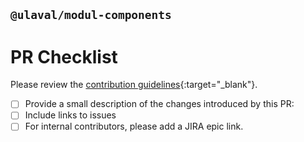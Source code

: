 ## `@ulaval/modul-components`
# PR Checklist

Please review the [contribution guidelines](https://github.com/ulaval/modul-components/blob/master/.github/CONTRIBUTING.md){:target="_blank"}.

- [ ] Provide a small description of the changes introduced by this PR:
- [ ] Include links to issues
- [ ] For internal contributors, please add a JIRA epic link.
